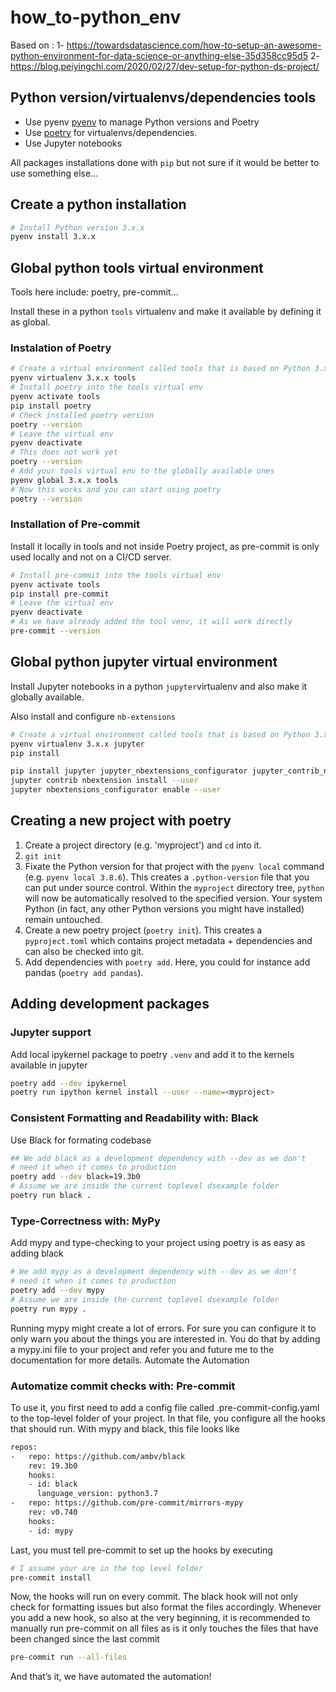 # how_to-python_env

Based on : 
1- https://towardsdatascience.com/how-to-setup-an-awesome-python-environment-for-data-science-or-anything-else-35d358cc95d5
2- https://blog.peiyingchi.com/2020/02/27/dev-setup-for-python-ds-project/


## Python version/virtualenvs/dependencies tools

 - Use pyenv [pyenv](https://github.com/pyenv/pyenv/) to manage Python versions and Poetry 
 - Use [poetry](https://python-poetry.org/) for virtualenvs/dependencies.
 - Use Jupyter notebooks

All packages installations done with `pip` but not sure if it would be better to use something else...


## Create a python installation
```sh
# Install Python version 3.x.x
pyenv install 3.x.x
```


## Global python tools virtual environment

Tools here include: poetry, pre-commit...

Install these in a python `tools` virtualenv and make it available by defining it as global.

### Instalation of Poetry

```sh
# Create a virtual environment called tools that is based on Python 3.x.x
pyenv virtualenv 3.x.x tools 
# Install poetry into the tools virtual env
pyenv activate tools
pip install poetry 
# Check installed poetry version
poetry --version
# Leave the virtual env 
pyenv deactivate 
# This does not work yet 
poetry --version
# Add your tools virtual env to the globally available ones
pyenv global 3.x.x tools
# Now this works and you can start using poetry
poetry --version
```

### Installation of Pre-commit
Install it locally in tools and not inside Poetry project, as pre-commit is only used locally and not on a CI/CD server. 

```sh
# Install pre-commit into the tools virtual env
pyenv activate tools
pip install pre-commit 
# Leave the virtual env 
pyenv deactivate
# As we have already added the tool venv, it will work directly
pre-commit --version
```

## Global python jupyter virtual environment

Install Jupyter notebooks in a python `jupyter`virtualenv and also make it globally available.

Also install and configure `nb-extensions`

```sh
# Create a virtual environment called tools that is based on Python 3.x.x
pyenv virtualenv 3.x.x jupyter
pip install 

pip install jupyter jupyter_nbextensions_configurator jupyter_contrib_nbextensions  # jupyter related
jupyter contrib nbextension install --user
jupyter nbextensions_configurator enable --user
```

## Creating a new project with poetry

1. Create a project directory (e.g. 'myproject') and `cd` into it. 
2. `git init` 
3. Fixate the Python version for that project with the `pyenv local` command (e.g. `pyenv local 3.8.6`). This creates a `.python-version` file that you can put under source control. Within the `myproject` directory tree, `python` will now be automatically resolved to the specified version. Your system Python (in fact, any other Python versions you might have installed) remain untouched. 
4. Create a new poetry project (`poetry init`). This creates a `pyproject.toml` which contains project metadata + dependencies and can also be checked into git. 
5. Add dependencies with `poetry add`. Here, you could for instance add pandas (`poetry add pandas`).


## Adding development packages

### Jupyter support

Add local ipykernel package to poetry `.venv` and add it to the kernels available in jupyter

```sh
poetry add --dev ipykernel
poetry run ipython kernel install --user --name=<myproject>
```

### Consistent Formatting and Readability with: Black

Use Black for formating codebase

```sh
## We add black as a development dependency with --dev as we don't
# need it when it comes to production
poetry add --dev black=19.3b0
# Assume we are inside the current toplevel dsexample folder
poetry run black .
```

### Type-Correctness with: MyPy

Add mypy and type-checking to your project using poetry is as easy as adding black

```sh
# We add mypy as a development dependency with --dev as we don't
# need it when it comes to production
poetry add --dev mypy
# Assume we are inside the current toplevel dsexample folder
poetry run mypy .
```

Running mypy might create a lot of errors. For sure you can configure it to only warn you about the things you are interested in. You do that by adding a mypy.ini file to your project and refer you and future me to the documentation for more details.
Automate the Automation

### Automatize commit checks with: Pre-commit

To use it, you first need to add a config file called .pre-commit-config.yaml to the top-level folder of your project. In that file, you configure all the hooks that should run. With mypy and black, this file looks like

```sh
repos:
-   repo: https://github.com/ambv/black
    rev: 19.3b0
    hooks:
    - id: black
      language_version: python3.7
-   repo: https://github.com/pre-commit/mirrors-mypy
    rev: v0.740
    hooks:
    - id: mypy
```

Last, you must tell pre-commit to set up the hooks by executing

```sh
# I assume your are in the top level folder
pre-commit install
```

Now, the hooks will run on every commit. The black hook will not only check for formatting issues but also format the files accordingly. Whenever you add a new hook, so also at the very beginning, it is recommended to manually run pre-commit on all files as is it only touches the files that have been changed since the last commit

```sh
pre-commit run --all-files
```

And that’s it, we have automated the automation!
